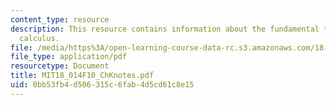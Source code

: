 ```yaml
---
content_type: resource
description: This resource contains information about the fundamental theorems of
  calculus.
file: /media/https%3A/open-learning-course-data-rc.s3.amazonaws.com/18-014-calculus-with-theory-fall-2010/0bb53fb4d506315c6fab4d5cd61c8e15_MIT18_014F10_ChKnotes.pdf
file_type: application/pdf
resourcetype: Document
title: MIT18_014F10_ChKnotes.pdf
uid: 0bb53fb4-d506-315c-6fab-4d5cd61c8e15
---
```

